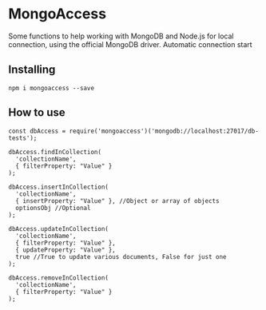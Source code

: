 # MongoAccess
Some functions to help working with MongoDB and Node.js for local connection, using the official MongoDB driver. Automatic connection start

## Installing
```
npm i mongoaccess --save
```

## How to use
```
const dbAccess = require('mongoaccess')('mongodb://localhost:27017/db-tests');

dbAccess.findInCollection(
  'collectionName', 
  { filterProperty: "Value" }
);

dbAccess.insertInCollection(
  'collectionName', 
  { insertProperty: "Value" }, //Object or array of objects
  optionsObj //Optional
);

dbAccess.updateInCollection(
  'collectionName', 
  { filterProperty: "Value" }, 
  { updateProperty: "Value" },
  true //True to update various documents, False for just one 
);

dbAccess.removeInCollection(
  'collectionName', 
  { filterProperty: "Value" }
);
```